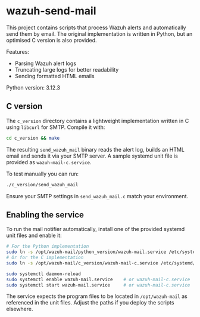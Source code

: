 # wazuh-send-mail
This project contains scripts that process Wazuh alerts and automatically send
them by email. The original implementation is written in Python, but an
optimised C version is also provided.

Features:
- Parsing Wazuh alert logs
- Truncating large logs for better readability
- Sending formatted HTML emails

Python version: 3.12.3

## C version
The `c_version` directory contains a lightweight implementation written in C
using `libcurl` for SMTP. Compile it with:

```bash
cd c_version && make
```

The resulting `send_wazuh_mail` binary reads the alert log, builds an HTML
email and sends it via your SMTP server. A sample systemd unit file is provided
as `wazuh-mail-c.service`.

To test manually you can run:

```bash
./c_version/send_wazuh_mail
```

Ensure your SMTP settings in `send_wazuh_mail.c` match your environment.

## Enabling the service

To run the mail notifier automatically, install one of the provided systemd
unit files and enable it:

```bash
# For the Python implementation
sudo ln -s /opt/wazuh-mail/python_version/wazuh-mail.service /etc/systemd/system/wazuh-mail.service
# Or for the C implementation
sudo ln -s /opt/wazuh-mail/c_version/wazuh-mail-c.service /etc/systemd/system/wazuh-mail-c.service

sudo systemctl daemon-reload
sudo systemctl enable wazuh-mail.service    # or wazuh-mail-c.service
sudo systemctl start wazuh-mail.service     # or wazuh-mail-c.service
```

The service expects the program files to be located in `/opt/wazuh-mail` as
referenced in the unit files. Adjust the paths if you deploy the scripts
elsewhere.
